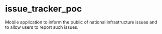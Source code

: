 # issue_tracker_poc
Mobile application to inform the public of national infrastructure issues and to allow users to report such issues.
